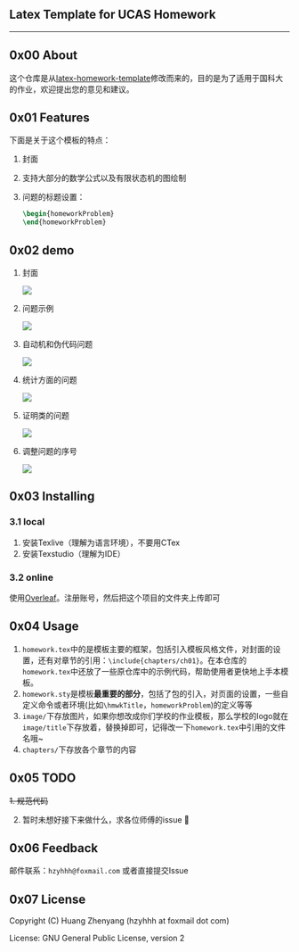 ## Latex Template for UCAS Homework 

---

## 0x00 About
这个仓库是从[latex-homework-template](https://github.com/jdavis/latex-homework-template#adjustable-problem-numbers)修改而来的，目的是为了适用于国科大的作业，欢迎提出您的意见和建议。

## 0x01  Features
下面是关于这个模板的特点：
1. 封面

2. 支持大部分的数学公式以及有限状态机的图绘制

3. 问题的标题设置：

    ```latex
    \begin{homeworkProblem}
    \end{homeworkProblem}
    ```

    


## 0x02 demo
1. 封面

    ![](/images/README/1.png)

2. 问题示例

    ![](/images/README/2.png)

3. 自动机和伪代码问题

    ![](/images/README/3.png)

4. 统计方面的问题

    ![](/images/README/4.png)

5. 证明类的问题

    ![](/images/README/5.png)

6. 调整问题的序号

    ![](/images/README/6.png)


## 0x03  Installing
###  3.1 local
1. 安装Texlive（理解为语言环境），不要用CTex
2. 安装Texstudio（理解为IDE）

### 3.2  online
使用[Overleaf](https://www.overleaf.com/)。注册账号，然后把这个项目的文件夹上传即可

## 0x04 Usage
1. `homework.tex`中的是模板主要的框架，包括引入模板风格文件，对封面的设置，还有对章节的引用：`\include{chapters/ch01}`。在本仓库的`homework.tex`中还放了一些原仓库中的示例代码，帮助使用者更快地上手本模板。
2. `homework.sty`是模板**最重要的部分**，包括了包的引入，对页面的设置，一些自定义命令或者环境(比如`\hmwkTitle`，`homeworkProblem`)的定义等等
3. `image/`下存放图片，如果你想改成你们学校的作业模板，那么学校的logo就在`image/title`下存放着，替换掉即可，记得改一下`homework.tex`中引用的文件名哦~
4. `chapters/`下存放各个章节的内容

## 0x05 TODO
~~1. 规范代码~~

2. 暂时未想好接下来做什么，求各位师傅的issue :bow:


## 0x06 Feedback
邮件联系：`hzyhhh@foxmail.com` 或者直接提交Issue



## 0x07 License

Copyright (C) Huang Zhenyang (hzyhhh at foxmail dot com)

License: GNU General Public License, version 2